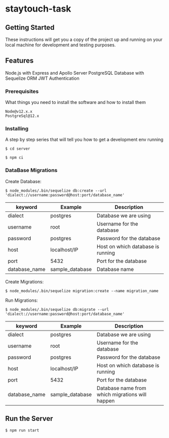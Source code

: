 # staytouch-task

## Getting Started

These instructions will get you a copy of the project up and running on your local machine for development and testing purposes.

## Features

Node.js with Express and Apollo Server
PostgreSQL Database with Sequelize ORM
JWT Authentication

### Prerequisites

What things you need to install the software and how to install them

```
Node@v12.x.x
PostgreSql@12.x
```

### Installing

A step by step series that will tell you how to get a development env running

```
$ cd server
```

```
$ npm ci
```

### DataBase Migrations

Create Database:
```
$ node_modules/.bin/sequelize db:create --url 'dialect://username:password@host:port/database_name'
```
| keyword       | Example         |Description                        |
| ------------- | --------------- |---------------------------------- |
| dialect       | postgres        |Database we are using              |
| username      | root            |Username for the database          |
| password      | postgres        |Password for the database          |
| host          | localhost/IP    |Host on which database is running  |
| port          | 5432            |Port for the database              |
| database_name | sample_database |Database name|

Create Migrations:
```
$ node_modules/.bin/sequelize migration:create --name migration_name
```

Run Migrations:
```
$ node_modules/.bin/sequelize db:migrate --url 'dialect://username:password@host:port/database_name'
```
| keyword       | Example         |Description                                     |
| ------------- | --------------- |----------------------------------------------- |
| dialect       | postgres        |Database we are using                           |
| username      | root            |Username for the database                       |
| password      | postgres        |Password for the database                       |
| host          | localhost/IP    |Host on which database is running               |
| port          | 5432            |Port for the database                           |
| database_name | sample_database |Database name from which migrations will happen |

## Run the Server

```
$ npm run start
```
